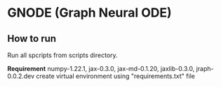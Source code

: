 # __GNODE (Graph Neural ODE)__

## __How to run__
Run all spcripts from scripts directory.

__Requirement__
numpy-1.22.1, jax-0.3.0, jax-md-0.1.20, jaxlib-0.3.0, jraph-0.0.2.dev
create virtual environment using "requirements.txt" file


